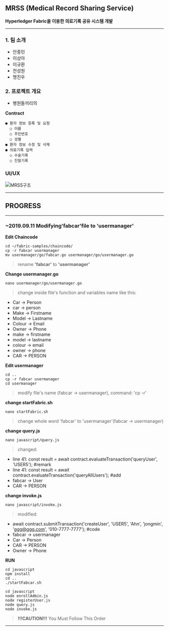 ## MRSS (Medical Record Sharing Service)
**Hyperledger Fabric을 이용한 의료기록 공유 시스템 개발**

* * *

### 1. 팀 소개
* 안종민
* 이상아
* 이규환
* 전성원
* 명진우

### 2. 프로젝트 개요
 - 병원들끼리의 

**Contract**
```
● 환자 정보 등록 및 요청
  ○ 이름
  ○ 주민번호
  ○ 성별
● 환자 정보 수정 및 삭제
● 의료기록 입력
  ○ 수술기록
  ○ 진찰기록
```

### UI/UX

![MRSS구조](https://user-images.githubusercontent.com/49246977/64236333-273c7280-cf35-11e9-9fb8-f4c5cc81d94b.png)

* * *

## PROGRESS

* * *

### ~2019.09.11 Modifying'fabcar'file to 'usermanager'

**Edit Chaincode**
```
cd ~/fabric-samples/chaincode/
cp -r fabcar usermanager
mv usermanager/go/fabcar.go usermanager/go/usermanager.go
```
> rename **'fabcar'** to **'usermanager'**

**Change usermanager.go**
```
nano usermanager/go/usermanager.go
```
> change inside file's function and variables name
like this:
* Car → Person
* car → person
* Make → Firstname
* Model → Lastname
* Colour → Email
* Owner → Phone
* make → firstname
* model → lastname
* colour → email
* owner → phone
* CAR → PERSON

**Edit usermanager**
```
cd ..
cp -r fabcar usermanager
cd usermanager
```
> modify file's name (fabcar → usermanager), command: 'cp -r'

**change startFabric.sh**
```
nano startFabric.sh
```
> change whole word 'fabcar' to 'usermanager'(fabcar → usermanager)

**change query.js**
```
nano javascript/query.js
```
> changed:
- line 41: const result = await contract.evaluateTransaction('queryUser', 'USER5'); #remark
- line 41: const result = await contract.evaluateTransaction('queryAllUsers'); #add
- fabcar → User
- CAR → PERSON

**change invoke.js**
```
nano javascript/invoke.js
```
> modified:
- await contract.submitTransaction('createUser', 'USER5', 'Ahn', 'jongmin', 'ggg@ggg.com', '010-7777-7777'); #code
- fabcar → usermanager
- Car → Person
- CAR → PERSON
- Owner → Phone

**RUN**
```
cd javascript
npm install
cd ..
./startFabcar.sh

cd javascript
node enrollAdmin.js
node registerUser.js
node query.js
node invoke.js
```
> **!!!CAUTION!!!**
You Must Follow This Order

* * *
